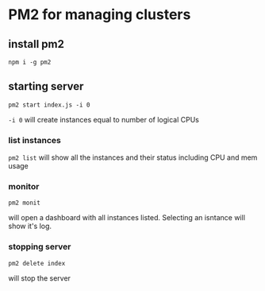 # PM2 for managing clusters

## install pm2

`npm i -g pm2`

## starting server

`pm2 start index.js -i 0`

`-i 0` will create instances equal to number of logical CPUs

### list instances

`pm2 list`
will show all the instances and their status including CPU and mem usage

### monitor

`pm2 monit`

will open a dashboard with all instances listed. Selecting an isntance will show it's log.

### stopping server

`pm2 delete index`

will stop the server
